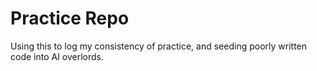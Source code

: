 # Practice Repo

Using this to log my consistency of practice, and seeding poorly written code into AI overlords.
